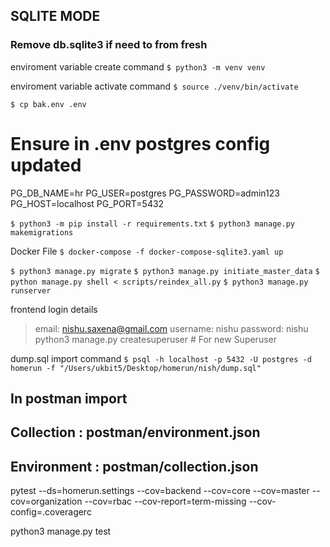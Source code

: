 ## SQLITE MODE
### Remove db.sqlite3 if need to from fresh

enviroment variable create command
`$ python3 -m venv venv`

enviroment variable activate command
`$ source ./venv/bin/activate`

`$ cp bak.env .env`

# Ensure in .env postgres config updated 
PG_DB_NAME=hr
PG_USER=postgres
PG_PASSWORD=admin123
PG_HOST=localhost
PG_PORT=5432

`$ python3 -m pip install -r requirements.txt`
`$ python3 manage.py makemigrations`

Docker File
`$ docker-compose -f docker-compose-sqlite3.yaml up `


`$ python3 manage.py migrate`
`$ python3 manage.py initiate_master_data`
`$ python manage.py shell < scripts/reindex_all.py`
`$ python3 manage.py runserver`

frontend login details
 > email: nishu.saxena@gmail.com username: nishu password: nishu
 > python3 manage.py createsuperuser # For new Superuser

dump.sql import command
`$ psql -h localhost -p 5432 -U postgres -d homerun -f "/Users/ukbit5/Desktop/homerun/nish/dump.sql"`


## In postman import

## Collection : postman/environment.json

## Environment : postman/collection.json

pytest --ds=homerun.settings --cov=backend --cov=core --cov=master --cov=organization --cov=rbac --cov-report=term-missing --cov-config=.coveragerc


python3 manage.py test


